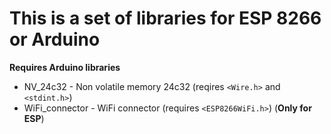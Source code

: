# This is a set of libraries for ESP 8266 or Arduino
**Requires Arduino libraries**
* NV_24c32 - Non volatile memory 24c32 (reqires `<Wire.h>` and `<stdint.h>`)
* WiFi_connector - WiFi connector (requires `<ESP8266WiFi.h>`) (**Only for ESP**)
